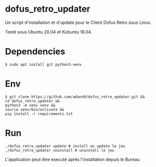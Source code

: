 # dofus_retro_updater

Un script d'installation et d'update pour le Client Dofus Retro sous Linux.

Testé sous Ubuntu 20.04 et Kubuntu 18.04.

# Dependencies

	$ sudo apt install git python3-venv

# Env

	$ git clone https://github.com/adann0/dofus_retro_updater.git &&
	cd dofus_retro_updater &&
	python3 -m venv venv &&
	source venv/bin/activate &&
	pip install -r requirements.txt

# Run

	./dofus_retro_updater update # install ou update le jeu
	./dofus_retro_updater uninstall # uninstall le jeu

L'application peut être executé après l'installation depuis le Bureau.
